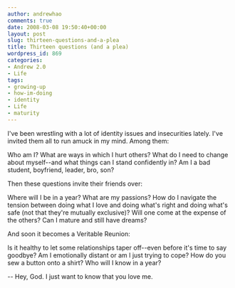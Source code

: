 ```yaml
---
author: andrewhao
comments: true
date: 2008-03-08 19:50:40+00:00
layout: post
slug: thirteen-questions-and-a-plea
title: Thirteen questions (and a plea)
wordpress_id: 869
categories:
- Andrew 2.0
- Life
tags:
- growing-up
- how-im-doing
- identity
- Life
- maturity
---
```


I've been wrestling with a lot of identity issues and insecurities lately. I've invited them all to run amuck in my mind. Among them:

Who am I? What are ways in which I hurt others? What do I need to change about myself--and what things can I stand confidently in? Am I a bad student, boyfriend, leader, bro, son?

Then these questions invite their friends over:

Where will I be in a year? What are my passions? How do I navigate the tension between doing what I love and doing what's right and doing what's safe (not that they're mutually exclusive)? Will one come at the expense of the others? Can I mature and still have dreams?

And soon it becomes a Veritable Reunion:

Is it healthy to let some relationships taper off--even before it's time to say goodbye? Am I emotionally distant or am I just trying to cope? How do you sew a button onto a shirt? Who will I know in a year?

--
Hey, God. I just want to know that you love me.
